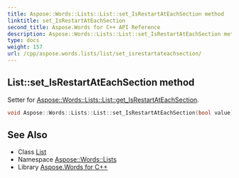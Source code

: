 ```yaml
---
title: Aspose::Words::Lists::List::set_IsRestartAtEachSection method
linktitle: set_IsRestartAtEachSection
second_title: Aspose.Words for C++ API Reference
description: Aspose::Words::Lists::List::set_IsRestartAtEachSection method. Setter for Aspose::Words::Lists::List::get_IsRestartAtEachSection in C++.
type: docs
weight: 157
url: /cpp/aspose.words.lists/list/set_isrestartateachsection/
---
```

## List::set_IsRestartAtEachSection method


Setter for [Aspose::Words::Lists::List::get_IsRestartAtEachSection](../get_isrestartateachsection/).

```cpp
void Aspose::Words::Lists::List::set_IsRestartAtEachSection(bool value)
```

## See Also

* Class [List](../)
* Namespace [Aspose::Words::Lists](../../)
* Library [Aspose.Words for C++](../../../)
